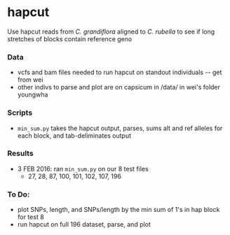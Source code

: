# hapcut

Use hapcut reads from _C. grandiflora_ aligned to _C. rubella_ to see if long stretches of blocks contain reference geno

### Data
* vcfs and bam files needed to run hapcut on standout individuals -- get from wei
* other indivs to parse and plot are on capsicum in /data/ in wei's folder youngwha

### Scripts
* `min_sum.py` takes the hapcut output, parses, sums alt and ref alleles for each block, and tab-deliminates output

### Results
* 3 FEB 2016: ran `min_sum.py` on our 8 test files
	* 27, 28, 87, 100, 101, 102, 107, 196

### To Do:
* plot SNPs, length, and SNPs/length by the min sum of 1's in hap block for test 8
* run hapcut on full 196 dataset, parse, and plot

